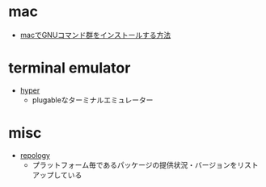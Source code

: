 # mac
* [macでGNUコマンド群をインストールする方法](https://yu8mada.com/2018/07/25/install-gnu-commands-on-macos-with-homebrew/)

# terminal emulator
* [hyper](https://hyper.is)
  * plugableなターミナルエミュレーター

# misc
* [repology](https://repology.org)
  * プラットフォーム毎であるパッケージの提供状況・バージョンをリストアップしている
